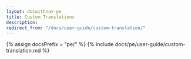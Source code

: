 ```yaml
---
layout: docwithnav-pe
title: Custom Translations
description:  
redirect_from: "/docs/user-guide/custom-translation/"
---
```


{% assign docsPrefix = "pe/" %}
{% include docs/pe/user-guide/custom-translation.md %}
